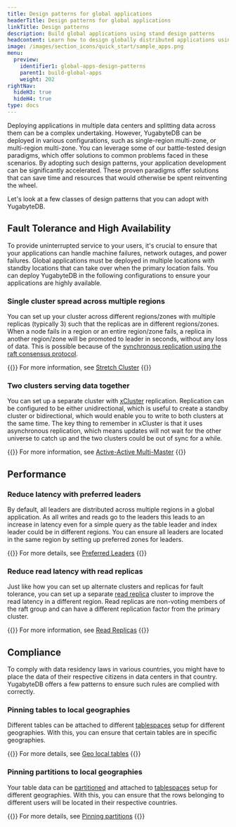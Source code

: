 ```yaml
---
title: Design patterns for global applications
headerTitle: Design patterns for global applications
linkTitle: Design patterns
description: Build global applications using stand design patterns
headcontent: Learn how to design globally distributed applications using simple patterns
image: /images/section_icons/quick_start/sample_apps.png
menu:
  preview:
    identifier1: global-apps-design-patterns
    parent1: build-global-apps
    weight: 202
rightNav:
  hideH3: true
  hideH4: true
type: docs
---
```


Deploying applications in multiple data centers and splitting data across them can be a complex undertaking. However, YugabyteDB can be deployed in various configurations, such as single-region multi-zone, or multi-region multi-zone. You can leverage some of our battle-tested design paradigms, which offer solutions to common problems faced in these scenarios. By adopting such design patterns, your application development can be significantly accelerated. These proven paradigms offer solutions that can save time and resources that would otherwise be spent reinventing the wheel.

Let's look at a few classes of design patterns that you can adopt with YugabyteDB.

## Fault Tolerance and High Availability

To provide uninterrupted service to your users, it's crucial to ensure that your applications can handle machine failures, network outages, and power failures. Global applications must be deployed in multiple locations with standby locations that can take over when the primary location fails. You can deploy YugabyteDB in the following configurations to ensure your applications are highly available.

### Single cluster spread across multiple regions

You can set up your cluster across different regions/zones with multiple replicas (typically 3) such that the replicas are in different regions/zones. When a node fails in a region or an entire region/zone fails, a replica in another region/zone will be promoted to leader in seconds, without any loss of data. This is possible because of the [synchronous replication using the raft consensus protocol](../../../architecture/docdb-replication/replication).

{{<tip>}}
For more information, see  [Stretch Cluster](../design-patterns-ha#stretch-cluster)
{{</tip>}}

### Two clusters serving data together

You can set up a separate cluster with [xCluster](../../../architecture/docdb-replication/async-replication/) replication. Replication can be configured to be either unidirectional, which is useful to create a standby cluster or bidirectional, which would enable you to write to both clusters at the same time. The key thing to remember in xCluster is that it uses asynchronous replication, which means updates will not wait for the other universe to catch up and the two clusters could be out of sync for a while.

{{<tip>}}
For more information, see  [Active-Active Multi-Master](../design-patterns-ha#active-active-multi-master)
{{</tip>}}

## Performance

### Reduce latency with preferred leaders

By default, all leaders are distributed across multiple regions in a global application. As all writes and reads go to the leaders this leads to an increase in latency even for a simple query as the table leader and index leader could be in different regions. You can ensure all leaders are located in the same region by setting up preferred zones for leaders.

{{<tip>}}
For more details, see  [Preferred Leaders](../global-performance#reducing-latency-with-preferred-leaders)
{{</tip>}}

### Reduce read latency with read replicas

Just like how you can set up alternate clusters and replicas for fault tolerance, you can set up a separate [read replica](../../../architecture/docdb-replication/read-replicas/) cluster to improve the read latency in a different region. Read replicas are non-voting members of the raft group and can have a different replication factor from the primary cluster.

{{<tip>}}
For more information, see  [Read Replicas](../design-patterns-ha#read-replica)
{{</tip>}}

## Compliance

To comply with data residency laws in various countries, you might have to place the data of their respective citizens in data centers in that country. YugabyteDB offers a few patterns to ensure such rules are complied with correctly.

### Pinning tables to local geographies

Different tables can be attached to different [tablespaces](../../../explore/ysql-language-features/going-beyond-sql/tablespaces/) setup for different geographies. With this, you can ensure that certain tables are in specific geographies.

{{<tip>}}
For more details, see  [Geo local tables](./design-patterns-compliance#geo-local-tables)
{{</tip>}}

### Pinning partitions to local geographies

Your table data can be [partitioned](../../../explore/ysql-language-features/advanced-features/partitions/) and attached to [tablespaces](../../../explore/ysql-language-features/going-beyond-sql/tablespaces/) setup for different geographies. With this, you can ensure that the rows belonging to different users will be located in their respective countries.

{{<tip>}}
For more details, see  [Pinning partitions](./design-patterns-compliance#geo-partitioned-tables)
{{</tip>}}


